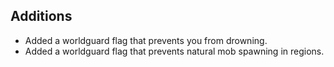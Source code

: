 ## Additions
* Added a worldguard flag that prevents you from drowning.
* Added a worldguard flag that prevents natural mob spawning in regions.